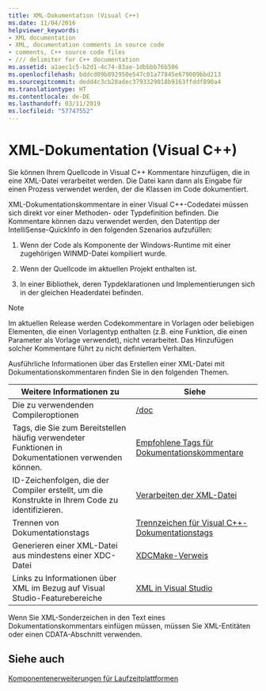 ```yaml
---
title: XML-Dokumentation (Visual C++)
ms.date: 11/04/2016
helpviewer_keywords:
- XML documentation
- XML, documentation comments in source code
- comments, C++ source code files
- /// delimiter for C++ documentation
ms.assetid: a1aec1c5-b2d1-4c74-83ae-1dbbbb76b506
ms.openlocfilehash: bddcd09b892950e547c01a77845e679009bbd213
ms.sourcegitcommit: dedd4c3cb28adec3793329018b9163ffddf890a4
ms.translationtype: HT
ms.contentlocale: de-DE
ms.lasthandoff: 03/11/2019
ms.locfileid: "57747552"
---
```

# <a name="xml-documentation-visual-c"></a>XML-Dokumentation (Visual C++)

Sie können Ihrem Quellcode in Visual C++ Kommentare hinzufügen, die in eine XML-Datei verarbeitet werden. Die Datei kann dann als Eingabe für einen Prozess verwendet werden, der die Klassen im Code dokumentiert.

XML-Dokumentationskommentare in einer Visual C++-Codedatei müssen sich direkt vor einer Methoden- oder Typdefinition befinden. Die Kommentare können dazu verwendet werden, den Datentipp der IntelliSense-QuickInfo in den folgenden Szenarios aufzufüllen:

1. Wenn der Code als Komponente der Windows-Runtime mit einer zugehörigen WINMD-Datei kompiliert wurde.

1. Wenn der Quellcode im aktuellen Projekt enthalten ist.

1. In einer Bibliothek, deren Typdeklarationen und Implementierungen sich in der gleichen Headerdatei befinden.

> [!NOTE]
>  Im aktuellen Release werden Codekommentare in Vorlagen oder beliebigen Elementen, die einen Vorlagentyp enthalten (z.B. eine Funktion, die einen Parameter als Vorlage verwendet), nicht verarbeitet. Das Hinzufügen solcher Kommentare führt zu nicht definiertem Verhalten.

Ausführliche Informationen über das Erstellen einer XML-Datei mit Dokumentationskommentaren finden Sie in den folgenden Themen.

|Weitere Informationen zu|Siehe|
|---------------------------|---------|
|Die zu verwendenden Compileroptionen|[/doc](../build/reference/doc-process-documentation-comments-c-cpp.md)|
|Tags, die Sie zum Bereitstellen häufig verwendeter Funktionen in Dokumentationen verwenden können.|[Empfohlene Tags für Dokumentationskommentare](../ide/recommended-tags-for-documentation-comments-visual-cpp.md)|
|ID-Zeichenfolgen, die der Compiler erstellt, um die Konstrukte in Ihrem Code zu identifizieren.|[Verarbeiten der XML-Datei](../ide/dot-xml-file-processing.md)|
|Trennen von Dokumentationstags|[Trennzeichen für Visual C++-Dokumentationstags](../ide/delimiters-for-visual-cpp-documentation-tags.md)|
|Generieren einer XML-Datei aus mindestens einer XDC-Datei|[XDCMake-Verweis](../ide/xdcmake-reference.md)|
|Links zu Informationen über XML im Bezug auf Visual Studio-Featurebereiche|[XML in Visual Studio](/visualstudio/xml-tools/xml-tools-in-visual-studio)|

Wenn Sie XML-Sonderzeichen in den Text eines Dokumentationskommentars einfügen müssen, müssen Sie XML-Entitäten oder einen CDATA-Abschnitt verwenden.

## <a name="see-also"></a>Siehe auch

[Komponentenerweiterungen für Laufzeitplattformen](../windows/component-extensions-for-runtime-platforms.md)
